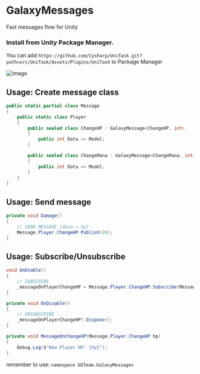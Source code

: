 # GalaxyMessages
Fast messages flow for Unity

### Install from Unity Package Manager.
You can add `https://github.com/Cysharp/UniTask.git?path=src/UniTask/Assets/Plugins/UniTask` to Package Manager

![image](https://user-images.githubusercontent.com/46207/79450714-3aadd100-8020-11ea-8aae-b8d87fc4d7be.png)

Usage: Create message class
---
```csharp
public static partial class Message
{
    public static class Player
    {
        public sealed class ChangeHP : GalaxyMessage<ChangeHP, int>
        {
            public int Data => Model;
        }

        public sealed class ChangeMana : GalaxyMessage<ChangeMana, int>
        {
            public int Data => Model;
        }
    }
}
```

Usage: Send message
---
```csharp
private void Damage()
{
    // SEND MESSAGE (data = hp)
    Message.Player.ChangeHP.Publish(20);
}
```

Usage: Subscribe/Unsubscribe
---
```csharp
void OnEnable()
{
    // SUBSCRIBE
    _messageOnPlayerChangeHP = Message.Player.ChangeHP.Subscribe(MessageOnChangeHP);
}

private void OnDisable()
{
    // UNSUBSCRIBE
    _messageOnPlayerChangeHP?.Dispose();
}

private void MessageOnChangeHP(Message.Player.ChangeHP hp)
{
    Debug.Log($"New Player HP: {hp}");
}
```

remember to use: `namespace GGTeam.GalaxyMessages`
